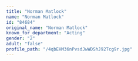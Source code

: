 ```yaml
---
title: "Norman Matlock"
name: "Norman Matlock"
id: "84684"
original_name: "Norman Matlock"
known_for_department: "Acting"
gender: "2"
adult: "false"
profile_path: "/4qbEHM36nPvsdJwWDShJ92Tcg9r.jpg"
---
```

